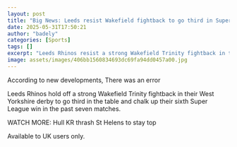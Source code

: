```yaml
---
layout: post
title: "Big News: Leeds resist Wakefield fightback to go third in Super League"
date: 2025-05-31T17:50:21
author: "badely"
categories: [Sports]
tags: []
excerpt: "Leeds Rhinos resist a strong Wakefield Trinity fightback in their West Yorkshire derby to go third in the table and chalk up their sixth Super League "
image: assets/images/406bb1560834693dc69fa94dd0457a00.jpg
---
```


According to new developments, There was an error

Leeds Rhinos hold off a strong Wakefield Trinity fightback in their West Yorkshire derby to go third in the table and chalk up their sixth Super League win in the past seven matches.

WATCH MORE: Hull KR thrash St Helens to stay top

Available to UK users only.

